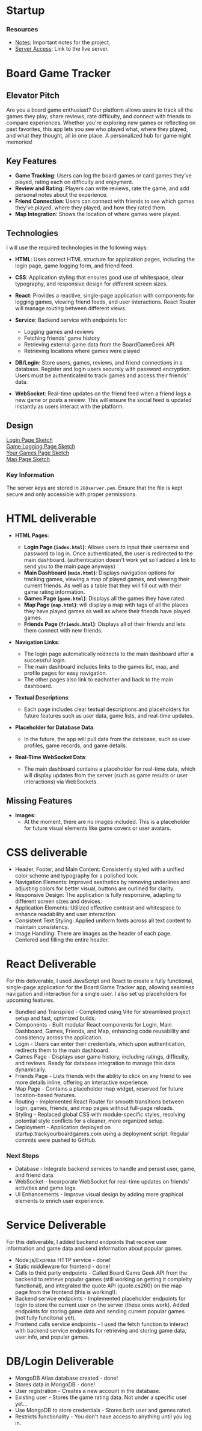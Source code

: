 # Startup

### Resources
- [Notes](./notes.md): Important notes for the project.
- [Server Access](http://54.82.53.184/): Link to the live server.

# Board Game Tracker

## Elevator Pitch
Are you a board game enthusiast? Our platform allows users to track all the games they play, share reviews, rate difficulty, and connect with friends to compare experiences. Whether you're exploring new games or reflecting on past favorites, this app lets you see who played what, where they played, and what they thought, all in one place. A personalized hub for game night memories!

## Key Features
- **Game Tracking**: Users can log the board games or card games they’ve played, rating each on difficulty and enjoyment.
- **Review and Rating**: Players can write reviews, rate the game, and add personal notes about the experience.
- **Friend Connection**: Users can connect with friends to see which games they’ve played, where they played, and how they rated them.
- **Map Integration**: Shows the location of where games were played.


## Technologies
I will use the required technologies in the following ways:

- **HTML**: Uses correct HTML structure for application pages, including the login page, game logging form, and friend feed.
  
- **CSS**: Application styling that ensures good use of whitespace, clear typography, and responsive design for different screen sizes.
  
- **React**: Provides a reactive, single-page application with components for logging games, viewing friend feeds, and user interactions. React Router will manage routing between different views.
  
- **Service**: Backend service with endpoints for:
  - Logging games and reviews
  - Fetching friends' game history
  - Retrieving external game data from the BoardGameGeek API
  - Retrieving locations where games were played

- **DB/Login**: Store users, games, reviews, and friend connections in a database. Register and login users securely with password encryption. Users must be authenticated to track games and access their friends' data.

- **WebSocket**: Real-time updates on the friend feed when a friend logs a new game or posts a review. This will ensure the social feed is updated instantly as users interact with the platform.

## Design
[Login Page Sketch](./Pictures/login.jpeg)  
[Game Logging Page Sketch](./Pictures/mainPage.jpeg)  
[Your Games Page Sketch](./Pictures/yourGames.jpeg)  
[Map Page Sketch](./Pictures//map.jpeg)  

### Key Information
The server keys are stored in `260server.pem`. Ensure that the file is kept secure and only accessible with proper permissions.

# HTML deliverable

- **HTML Pages**: 
  - **Login Page (`index.html`)**: Allows users to input their username and password to log in. Once authenticated, the user is redirected to the main dashboard. (authentication doesn't work yet so I added a link to send you to the main page anyways)
  - **Main Dashboard (`main.html`)**: Displays navigation options for tracking games, viewing a map of played games, and viewing their current friends. As well as a table that they will fill out with their game rating information.
  - **Games Page (`game.html`)**: Displays all the games they have rated.
  - **Map Page (`map.html`)**: will display a map with tags of all the places they have played games as well as where their friends have played games.
  - **Friends Page (`friends.html`)**: Displays all of their friends and lets them connect with new friends.

- **Navigation Links**: 
  - The login page automatically redirects to the main dashboard after a successful login. 
  - The main dashboard includes links to the games list, map, and profile pages for easy navigation.
  - The other pages also link to eachother and back to the main dashboard.

- **Textual Descriptions**: 
  - Each page includes clear textual descriptions and placeholders for future features such as user data, game lists, and real-time updates.

- **Placeholder for Database Data**: 
  - In the future, the app will pull data from the database, such as user profiles, game records, and game details.

- **Real-Time WebSocket Data**: 
  - The main dashboard contains a placeholder for real-time data, which will display updates from the server (such as game results or user interactions) via WebSockets.

## Missing Features

- **Images**: 
  - At the moment, there are no images included. This is a placeholder for future visual elements like game covers or user avatars.
  
# CSS deliverable
- Header, Footer, and Main Content: Consistently styled with a unified color scheme and typography for a polished look.
- Navigation Elements: Improved aesthetics by removing underlines and adjusting colors for better visual, buttons are ourlined for clarity.
- Responsive Design: The application is fully responsive, adapting to different screen sizes and devices.
- Application Elements: Utilized effective contrast and whitespace to enhance readability and user interaction.
- Consistent Text Styling: Applied uniform fonts across all text content to maintain consistency.
- Image Handling: There are images as the header of each page. Centered and filling the entire header.

# React Deliverable
For this deliverable, I used JavaScript and React to create a fully functional, single-page application for the Board Game Tracker app, allowing seamless navigation and interaction for a single user. I also set up placeholders for upcoming features.
- Bundled and Transpiled - Completed using Vite for streamlined project setup and fast, optimized builds.
- Components - Built modular React components for Login, Main Dashboard, Games, Friends, and Map, enhancing code reusability and consistency across the application.
- Login - Users can enter their credentials, which upon authentication, redirects them to the main dashboard.
- Games Page - Displays user game history, including ratings, difficulty, and reviews. Ready for database integration to manage this data dynamically.
- Friends Page - Lists friends with the ability to click on any friend to see more details inline, offering an interactive experience.
- Map Page - Contains a placeholder map widget, reserved for future location-based features.
- Routing - Implemented React Router for smooth transitions between login, games, friends, and map pages without full-page reloads.
- Styling - Replaced global CSS with module-specific styles, resolving potential style conflicts for a cleaner, more organized setup.
- Deployment - Application deployed on startup.trackyourboardgames.com using a deployment script. Regular commits were pushed to GitHub.
### Next Steps
- Database - Integrate backend services to handle and persist user, game, and friend data.
- WebSocket - Incorporate WebSocket for real-time updates on friends’ activities and game logs.
- UI Enhancements - Improve visual design by adding more graphical elements to enrich user experience.

# Service Deliverable
For this deliverable, I added backend endpoints that receive user information and game data and send information about popular games.
- Node.js/Express HTTP service - done!
- Static middleware for frontend - done!
- Calls to third party endpoints - Called Board Game Geek API from the backend to retrieve popular games (still working on getting it complelty functional), and integrated the quote API (quote.cs260) on the map page from the frontend (this is working!).
- Backend service endpoints - Implemented placeholder endpoints for login to store the current user on the server (these ones work). Added endpoints for storing game data and sending current popular games (not fully funcitonal yet).
- Frontend calls service endpoints -  I used the fetch function to interact with backend service endpoints for retrieving and storing game data, user info, and popular games.


# DB/Login Deliverable
- MongoDB Atlas database created - done!
- Stores data in MongoDB - done!
- User registration - Creates a new account in the database.
- Existing user - Stores the game rating data. Not under a specific user yet...
- Use MongoDB to store credentials - Stores both user and games rated.
- Restricts functionality - You don't have access to anything until you log in.

<!-- # Current Login
**username:** `testuser`
**password:** `password123` -->







